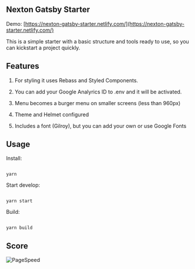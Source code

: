 ## Nexton Gatsby Starter

Demo: [https://nexton-gatsby-starter.netlify.com/](https://nexton-gatsby-starter.netlify.com/)

This is a simple starter with a basic structure and tools ready to use, so you can kickstart a project quickly.

## Features

1. For styling it uses Rebass and Styled Components.

2. You can add your Google Analyrics ID to .env and it will be activated.

3. Menu becomes a burger menu on smaller screens (less than 960px)

4. Theme and Helmet configured

5. Includes a font (Gilroy), but you can add your own or use Google Fonts

## Usage

Install:

```

yarn

```

Start develop:

```

yarn start

```

Build:

```

yarn build

```

## Score

![PageSpeed](https://i.imgur.com/O3VJq9u.png)
